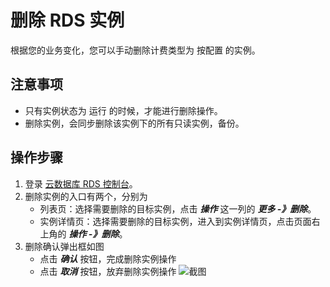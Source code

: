 # 删除 RDS 实例
根据您的业务变化，您可以手动删除计费类型为 按配置 的实例。

## 注意事项
* 只有实例状态为 运行 的时候，才能进行删除操作。
* 删除实例，会同步删除该实例下的所有只读实例，备份。

## 操作步骤
1. 登录 [云数据库 RDS 控制台](https://rds-console.jdcloud.com/database)。
2. 删除实例的入口有两个，分别为
    * 列表页：选择需要删除的目标实例，点击 ***操作*** 这一列的 ***更多 -》删除***。
    * 实例详情页：选择需要删除的目标实例，进入到实例详情页，点击页面右上角的 ***操作 -》删除***。
3. 删除确认弹出框如图
    * 点击 ***确认*** 按钮，完成删除实例操作
    * 点击 ***取消*** 按钮，放弃删除实例操作
    ![截图](https://img1.jcloudcs.com/cms/7075a6a6-3752-4827-b492-8bb9623940e720180315164324.png)
